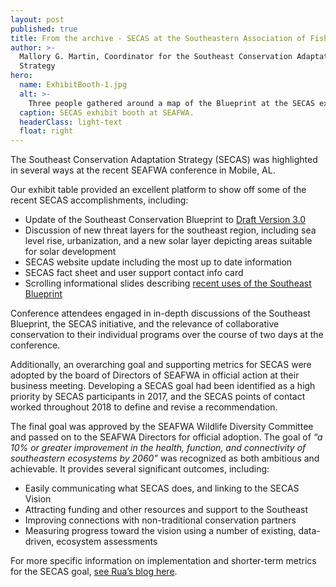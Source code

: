 ```yaml
---
layout: post
published: true
title: From the archive - SECAS at the Southeastern Association of Fish & Wildlife Agencies (SEAFWA) annual meeting
author: >-
  Mallory G. Martin, Coordinator for the Southeast Conservation Adaptation
  Strategy
hero:
  name: ExhibitBooth-1.jpg
  alt: >-
    Three people gathered around a map of the Blueprint at the SECAS exhibit booth.
  caption: SECAS exhibit booth at SEAFWA.
  headerClass: light-text
  float: right
---
```

The Southeast Conservation Adaptation Strategy (SECAS) was highlighted in several ways at the recent SEAFWA conference in Mobile, AL.

Our exhibit table provided an excellent platform to show off some of the recent SECAS accomplishments, including:

- Update of the Southeast Conservation Blueprint to [Draft Version 3.0](https://seregion.databasin.org/galleries/0c3e76a996e84608890875a5aa27e4a3)
- Discussion of new threat layers for the southeast region, including sea level rise, urbanization, and a new solar layer depicting areas suitable for solar development
- SECAS website update including the most up to date information
- SECAS fact sheet and user support contact info card
- Scrolling informational slides describing [recent uses of the Southeast Blueprint](http://secassoutheast.org/story-map)<!--more-->

Conference attendees engaged in in-depth discussions of the Southeast Blueprint, the SECAS initiative, and the relevance of collaborative conservation to their individual programs over the course of two days at the conference.

Additionally, an overarching goal and supporting metrics for SECAS were adopted by the board of Directors of SEAFWA in official action at their business meeting. Developing a SECAS goal had been identified as a high priority by SECAS participants in 2017, and the SECAS points of contact worked throughout 2018 to define and revise a recommendation.

The final goal was approved by the SEAFWA Wildlife Diversity Committee and passed on to the SEAFWA Directors for official adoption. The goal of _“a 10% or greater improvement in the health, function, and connectivity of southeastern ecosystems by 2060”_ was recognized as both ambitious and achievable. It provides several significant outcomes, including:

- Easily communicating what SECAS does, and linking to the SECAS Vision
- Attracting funding and other resources and support to the Southeast
- Improving connections with non-traditional conservation partners
- Measuring progress toward the vision using a number of existing, data-driven, ecosystem assessments

For more specific information on implementation and shorter-term metrics for the SECAS goal, [see Rua’s blog here](http://secassoutheast.org/2018/11/09/goal-for-southeastern-ecosystems-approved-by-state-wildlife-agency-directors.html).
